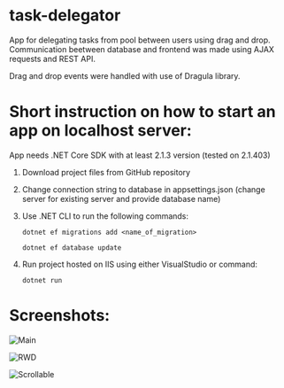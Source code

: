 # task-delegator

App for delegating tasks from pool between users using drag and drop. 
Communication beetween database and frontend was made using AJAX requests and REST API.

Drag and drop events were handled with use of Dragula library.

# Short instruction on how to start an app on localhost server:
App needs .NET Core SDK with at least 2.1.3 version (tested on 2.1.403)

1. Download project files from GitHub repository
2. Change connection string to database in appsettings.json (change server for existing server and provide database name)
3. Use .NET CLI to run the following commands:

   ``` dotnet ef migrations add <name_of_migration> ```
   
   ``` dotnet ef database update ```
4. Run project hosted on IIS using either VisualStudio or command:

   ```dotnet run```
   
# Screenshots:
   ![Main](https://i.imgur.com/ooOG6Qv.png "Main")
   
   
   ![RWD](https://i.imgur.com/ygd047i.png "RWD")
   
   ![Scrollable](https://i.imgur.com/X10Nnei.png "Scrollable")
   
